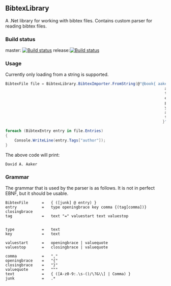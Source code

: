 ## BibtexLibrary
A .Net library for working with bibtex files. Contains custom parser for reading bibtex files.

### Build status

master: [![Build status](https://ci.appveyor.com/api/projects/status/25texnbx5r6g4wi1/branch/master?svg=true)](https://ci.appveyor.com/project/MaikelH/bibtexlibrary/branch/master)
release:[![Build status](https://ci.appveyor.com/api/projects/status/3elfat52waky5yah/branch/release?svg=true)](https://ci.appveyor.com/project/MaikelH/bibtexlibrary-flgmq/branch/release)


### Usage

Currently only loading from a string is supported.

```C#
BibtexFile file = BibtexLibrary.BibtexImporter.FromString(@"@book{ aaker:1981a,
                                                                      author = {David A. Aaker},
                                                                      title = {Multivariate Analysis in Marketing},
                                                                      edition = {2},
                                                                      publisher = {The Scientific Press},
                                                                      year = {1981},
                                                                      address = {Palo Alto},
                                                                      topic = {multivariate-statistics;market-research;}
                                                                     }");

foreach (BibtexEntry entry in file.Entries)
{
    Console.WriteLine(entry.Tags["author"]);
}
```

The above code will print:
```
David A. Aaker
```


### Grammar

The grammar that is used by the parser is as follows. It is not in perfect EBNF, but it should be usable.

```
BibtexFile 		= 	{ ([junk] @ entry) }
entry 			=	type openingbrace key comma {(tag[comma])} closingbrace 
tag				= 	text "=" valuestart text valuestop


type			=	text
key				= 	text

valuestart      =   openingbrace | valuequote
valuestop       =   closingbrace | valuequote

comma 			=	","
openingbrace	=	"{"
closingbrace	=	"}"
valuequote      =   """
text			= 	{ ([A-z0-9:.\s-()/\?&\\] | Comma) }
junk			=   .*
```
